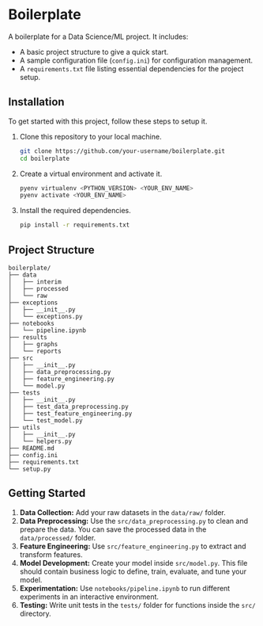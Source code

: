 # Boilerplate

A boilerplate for a Data Science/ML project. It includes:
* A basic project structure to give a quick start.
* A sample configuration file (`config.ini`) for configuration management.
* A `requirements.txt` file listing essential dependencies for the project setup.

## Installation

To get started with this project, follow these steps to setup it.

1. Clone this repository to your local machine.

   ```bash
   git clone https://github.com/your-username/boilerplate.git
   cd boilerplate
   ```

2. Create a virtual environment and activate it.

   ```bash
   pyenv virtualenv <PYTHON_VERSION> <YOUR_ENV_NAME>
   pyenv activate <YOUR_ENV_NAME>
   ```

3. Install the required dependencies.

   ```bash
   pip install -r requirements.txt
   ```
   
## Project Structure
```
boilerplate/
├── data
│   ├── interim
│   ├── processed
│   └── raw
├── exceptions
│   ├── __init__.py
│   └── exceptions.py
├── notebooks
│   └── pipeline.ipynb
├── results
│   ├── graphs
│   └── reports
├── src
│   ├── __init__.py
│   ├── data_preprocessing.py
│   ├── feature_engineering.py
│   └── model.py
├── tests
│   ├── __init__.py
│   ├── test_data_preprocessing.py
│   ├── test_feature_engineering.py
│   └── test_model.py
├── utils
│   ├── __init__.py
│   └── helpers.py
├── README.md
├── config.ini
├── requirements.txt
└── setup.py
```

## Getting Started

1. **Data Collection:** Add your raw datasets in the `data/raw/` folder.
2. **Data Preprocessing:** Use the `src/data_preprocessing.py` to clean and prepare the data. You can save the processed data in the `data/processed/` folder.
3. **Feature Engineering:** Use `src/feature_engineering.py` to extract and transform features.
4. **Model Development:** Create your model inside `src/model.py`. This file should contain business logic to define, train, evaluate, and tune your model.
5. **Experimentation:** Use `notebooks/pipeline.ipynb` to run different experiments in an interactive environment.
6. **Testing:** Write unit tests in the `tests/` folder for functions inside the `src/` directory.
